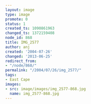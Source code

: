 ```yaml
---
layout: image
type: image
promote: 0
status: 1
created_ts: 1090861963
changed_ts: 1372159408
node_id: 868
title: IMG_2577
author: anj
created: '2004-07-26'
changed: '2013-06-25'
redirect_from:
- "/node/868/"
permalink: "/2004/07/26/img_2577/"
tags:
- East Cape
images:
- src: image/images/img_2577-868.jpg
  name: img_2577-868.jpg
---
```


